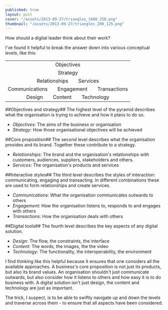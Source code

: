 ```yaml
---
published: true
layout: post
cover: "/assets/2013-09-27/triangles_1600_250.png"
thumbnail: "/assets/2013-09-27/triangles_200_125.png"
---
```


How should a digital leader think about their work?

I've found it helpful to break the answer down into various conceptual _levels_, like this:

<table><tbody>
<tr><td style="text-align:center">Objectives</td></tr>
<tr><td style="text-align:center">Strategy</td></tr>
<tr><td style="text-align:center">Relationships&emsp;&emsp;Services</td></tr>
<tr><td style="text-align:center">Communications&emsp;&emsp;Engagement&emsp;&emsp;Transactions</td></tr>
<tr><td style="text-align:center">Design&emsp;&emsp;Content&emsp;&emsp;Technology</td></tr>
</tbody></table>

##Objectives and strategy##
The highest level of the pyramid describes what the organisation is trying to achieve and how it plans to do so.

- _Objectives_: The aims of the business or organisation
- _Strategy_: How those organisational objectives will be achieved

##Core proposition##
The second level describes what the organisation provides and its brand. Together these contribute to a strategy.

- _Relationships_: The brand and the organisation's relationships with customers, audiences, suppliers, stakeholders and others.
- _Services_: The organisation's products and services

##Interactive styles##
The third level describes the styles of interaction: communicating, engaging and transacting. In different combinations these are used to form relationships and create services.

- _Communications_: What the organisation communicates outwards to others
- _Engagement_: How the organisation listens to, responds to and engages with others
- _Transactions_: How the organisation deals with others

##Digital tools##
The fourth level describes the key aspects of any digital solution.

- _Design_: The flow, the constraints, the interface
- _Content_: The words, the images, the the video
- _Technology_: The functionality, the interoperability, the environment

I find thinking like this helpful because it ensures that one considers all the available approaches. A business's core proposition is not just its products, but also its brand values. An organisation shouldn't just communicate outwards, but also consider how it listens to others and how easy it is to do business with. A digital solution isn't just design, the content and technology are just as important.

The trick, I suspect, is to be able to swiftly navigate up and down the levels and traverse across them - to ensure that all aspects have been considered.